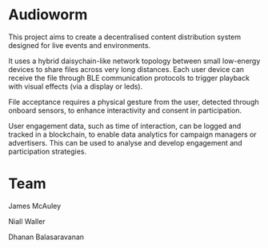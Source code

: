 # Audioworm

This project aims to create a decentralised content distribution system designed for live events and environments. 

It uses a hybrid daisychain-like network topology between small low-energy devices to share files across very long distances. Each user device can receive the file through BLE communication protocols to trigger playback with visual effects (via a display or leds).

File acceptance requires a physical gesture from the user, detected through onboard sensors, to enhance interactivity and consent in participation.

User engagement data, such as time of interaction, can be logged and tracked in a blockchain, to enable data analytics for campaign managers or advertisers. This can be used to analyse and develop engagement and participation strategies.

# Team

James McAuley

Niall Waller

Dhanan Balasaravanan
